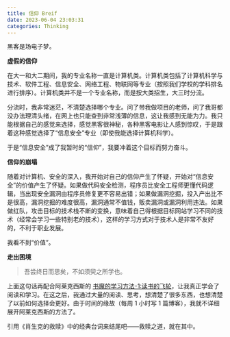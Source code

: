 ```yaml
---
title: 信仰 Breif
date: 2023-06-04 23:03:31
categories: Thinking
---
```


黑客是场电子梦。

**虚假的信仰**

在大一和大二期间，我的专业名称一直是计算机类。计算机类包括了计算机科学与技术、软件工程、信息安全、网络工程、物联网等专业（按照我们学校的学科排名进行排序）。计算机类并不是一个专业名称，而是按大类招生，大三时分流。

分流时，我非常迷茫，不清楚选择哪个专业。问了带我做项目的老师，问了我哥都没办法理清头绪，在网上也只能查到非常浅薄的信息，这让我感到无能为力。我只能根据自己的感觉来选择，感觉黑客很神秘，各种黑客电影让人感到惊叹，于是跟着这种感觉选择了“信息安全”专业（即使我能选择计算机科学）。

于是“信息安全”成了我暂时的“信仰”，我要冲着这个目标而努力奋斗。

**信仰的崩塌**

随着对计算机、安全的深入，我开始对自己的信仰产生了怀疑，开始对“信息安全”的价值产生了怀疑。如果做代码安全检测，程序员比安全工程师更懂代码逻辑，当出现安全漏洞由程序员修复更不容易出错；如果做漏洞挖掘，投入产出比不是很高，漏洞挖掘的难度很高，漏洞通常不值钱，贩卖漏洞或漏洞利用违法。如果做红队，攻击目标的技术栈不断的变换，意味着自己得根据目标网站学习不同的技术（经常会学习一些特别老的技术），这样的学习方式对于技术人是非常不友好的，不利于职业发展。

我看不到“价值”。


**走出困境**

> 吾尝终日而思矣，不如须臾之所学也。

上面这句话再配合阿莱克西斯的 [书魔的学习方法-1:读书的飞轮](https://zhuanlan.zhihu.com/p/55804099)，让我真正学会了阅读和学习。在这之后，我通过大量的阅读、思考，想清楚了很多东西，也想清楚了以前如何选择会更好。由于时间的缘故（每周 1 小时写 1 篇博客），我就不详细展开阿莱克西斯的方法了。

引用《肖生克的救赎》中的经典台词来结尾吧——救赎之道，就在其中。